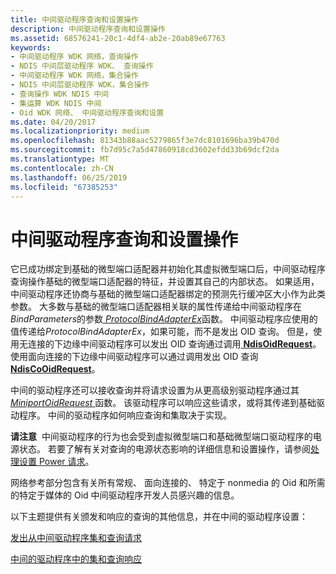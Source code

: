 ```yaml
---
title: 中间驱动程序查询和设置操作
description: 中间驱动程序查询和设置操作
ms.assetid: 68576241-20c1-4df4-ab2e-20ab89e67763
keywords:
- 中间驱动程序 WDK 网络，查询操作
- NDIS 中间层驱动程序 WDK、 查询操作
- 中间驱动程序 WDK 网络，集合操作
- NDIS 中间层驱动程序 WDK，集合操作
- 查询操作 WDK NDIS 中间
- 集运算 WDK NDIS 中间
- Oid WDK 网络、 中间驱动程序查询和设置
ms.date: 04/20/2017
ms.localizationpriority: medium
ms.openlocfilehash: 81343b88aac5279865f3e7dc8101696ba39b470d
ms.sourcegitcommit: fb7d95c7a5d47860918cd3602efdd33b69dcf2da
ms.translationtype: MT
ms.contentlocale: zh-CN
ms.lasthandoff: 06/25/2019
ms.locfileid: "67385253"
---
```

# <a name="intermediate-driver-query-and-set-operations"></a>中间驱动程序查询和设置操作





它已成功绑定到基础的微型端口适配器并初始化其虚拟微型端口后，中间驱动程序查询操作基础的微型端口适配器的特征，并设置其自己的内部状态。 如果适用，中间驱动程序还协商与基础的微型端口适配器绑定的预测先行缓冲区大小作为此类参数。 大多数与基础的微型端口适配器相关联的属性传递给中间驱动程序在*BindParameters*的参数[ *ProtocolBindAdapterEx*](https://docs.microsoft.com/windows-hardware/drivers/ddi/content/ndis/nc-ndis-protocol_bind_adapter_ex)函数。 中间驱动程序应使用的值传递给*ProtocolBindAdapterEx*，如果可能，而不是发出 OID 查询。 但是，使用无连接的下边缘中间驱动程序可以发出 OID 查询通过调用[ **NdisOidRequest**](https://docs.microsoft.com/windows-hardware/drivers/ddi/content/ndis/nf-ndis-ndisoidrequest)。 使用面向连接的下边缘中间驱动程序可以通过调用发出 OID 查询[ **NdisCoOidRequest**](https://docs.microsoft.com/windows-hardware/drivers/ddi/content/ndis/nf-ndis-ndiscooidrequest)。

中间的驱动程序还可以接收查询并将请求设置为从更高级别驱动程序通过其[ *MiniportOidRequest* ](https://docs.microsoft.com/windows-hardware/drivers/ddi/content/ndis/nc-ndis-miniport_oid_request)函数。 该驱动程序可以响应这些请求，或将其传递到基础驱动程序。 中间的驱动程序如何响应查询和集取决于实现。

**请注意**  中间驱动程序的行为也会受到虚拟微型端口和基础微型端口驱动程序的电源状态。 若要了解有关对查询的电源状态影响的详细信息和设置操作，请参阅[处理设置 Power 请求](handling-a-set-power-request.md)。

 

网络参考部分包含有关所有常规、 面向连接的、 特定于 nonmedia 的 Oid 和所需的特定于媒体的 Oid 中间驱动程序开发人员感兴趣的信息。

以下主题提供有关颁发和响应的查询的其他信息，并在中间的驱动程序设置：

[发出从中间驱动程序集和查询请求](issuing-set-and-query-requests-from-an-intermediate-driver.md)

[中间的驱动程序中的集和查询响应](responding-to-sets-and-queries-in-an-intermediate-driver.md)

 

 





